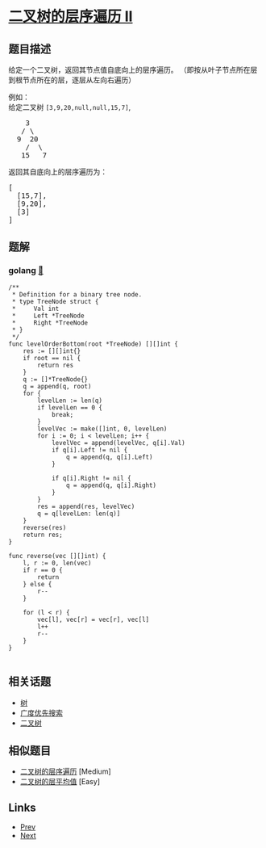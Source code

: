 
# [二叉树的层序遍历 II](https://leetcode-cn.com/problems/binary-tree-level-order-traversal-ii)

## 题目描述

<p>给定一个二叉树，返回其节点值自底向上的层序遍历。 （即按从叶子节点所在层到根节点所在的层，逐层从左向右遍历）</p>

<p>例如：<br />
给定二叉树 <code>[3,9,20,null,null,15,7]</code>,</p>

<pre>
    3
   / \
  9  20
    /  \
   15   7
</pre>

<p>返回其自底向上的层序遍历为：</p>

<pre>
[
  [15,7],
  [9,20],
  [3]
]
</pre>


## 题解

### golang [🔗](binary-tree-level-order-traversal-ii.go) 
```golang
/**
 * Definition for a binary tree node.
 * type TreeNode struct {
 *     Val int
 *     Left *TreeNode
 *     Right *TreeNode
 * }
 */
func levelOrderBottom(root *TreeNode) [][]int {
    res := [][]int{}
    if root == nil {
        return res
    }
    q := []*TreeNode{}
    q = append(q, root)
    for {
        levelLen := len(q)
        if levelLen == 0 {
            break;
        }
        levelVec := make([]int, 0, levelLen)
        for i := 0; i < levelLen; i++ {
            levelVec = append(levelVec, q[i].Val)
            if q[i].Left != nil {
                q = append(q, q[i].Left)
            }

            if q[i].Right != nil {
                q = append(q, q[i].Right)
            }
        }
        res = append(res, levelVec)
        q = q[levelLen: len(q)]
    }
    reverse(res)
    return res;
}

func reverse(vec [][]int) {
    l, r := 0, len(vec)
    if r == 0 {
        return 
    } else {
        r--
    }

    for (l < r) {
        vec[l], vec[r] = vec[r], vec[l]
        l++
        r--
    }
}


```


## 相关话题

- [树](https://leetcode-cn.com/tag/tree) 
- [广度优先搜索](https://leetcode-cn.com/tag/breadth-first-search) 
- [二叉树](https://leetcode-cn.com/tag/binary-tree) 


## 相似题目

- [二叉树的层序遍历](../binary-tree-level-order-traversal/README.md)  [Medium] 
- [二叉树的层平均值](../average-of-levels-in-binary-tree/README.md)  [Easy] 


## Links

- [Prev](../maximum-depth-of-binary-tree/README.md) 
- [Next](../balanced-binary-tree/README.md) 

